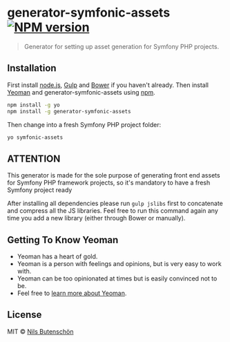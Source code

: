 # generator-symfonic-assets [![NPM version][npm-image]][npm-url]
> Generator for setting up asset generation for Symfony PHP projects.

## Installation

First install [node.js](https://nodejs.org/), [Gulp](http://gulpjs.com/) and [Bower](http://bower.io/) if you haven't already.
Then install [Yeoman](http://yeoman.io) and generator-symfonic-assets using [npm](https://www.npmjs.com/).

```bash
npm install -g yo
npm install -g generator-symfonic-assets
```

Then change into a fresh Symfony PHP project folder:

```bash
yo symfonic-assets
```

## ATTENTION

This generator is made for the sole purpose of generating front end assets for Symfony PHP framework projects, so it's mandatory to have a fresh Symfony project ready

After installing all dependencies please run `gulp jslibs` first to concatenate and compress all the JS libraries. Feel free to run this command again any time you add a new library (either through Bower or manually).

## Getting To Know Yeoman

 * Yeoman has a heart of gold.
 * Yeoman is a person with feelings and opinions, but is very easy to work with.
 * Yeoman can be too opinionated at times but is easily convinced not to be.
 * Feel free to [learn more about Yeoman](http://yeoman.io/).

## License

MIT © [Nils Butenschön](http://www.bdrops.de)


[npm-image]: https://badge.fury.io/js/generator-symfonic-assets.svg
[npm-url]: https://npmjs.org/package/generator-symfonic-assets
[travis-image]: https://travis-ci.org//generator-symfonic-assets.svg?branch=master
[travis-url]: https://travis-ci.org//generator-symfonic-assets
[daviddm-image]: https://david-dm.org//generator-symfonic-assets.svg?theme=shields.io
[daviddm-url]: https://david-dm.org//generator-symfonic-assets

